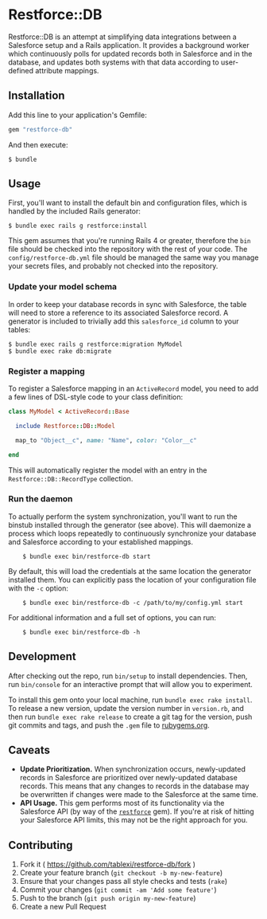 # Restforce::DB

Restforce::DB is an attempt at simplifying data integrations between a Salesforce setup and a Rails application. It provides a background worker which continuously polls for updated records both in Salesforce and in the database, and updates both systems with that data according to user-defined attribute mappings.

## Installation

Add this line to your application's Gemfile:

```ruby
gem "restforce-db"
```

And then execute:

    $ bundle

## Usage

First, you'll want to install the default bin and configuration files, which is handled by the included Rails generator:

    $ bundle exec rails g restforce:install

This gem assumes that you're running Rails 4 or greater, therefore the `bin` file should be checked into the repository with the rest of your code. The `config/restforce-db.yml` file should be managed the same way you manage your secrets files, and probably not checked into the repository.

### Update your model schema

In order to keep your database records in sync with Salesforce, the table will need to store a reference to its associated Salesforce record. A generator is included to trivially add this `salesforce_id` column to your tables:

    $ bundle exec rails g restforce:migration MyModel
    $ bundle exec rake db:migrate

### Register a mapping

To register a Salesforce mapping in an `ActiveRecord` model, you need to add a few lines of DSL-style code to your class definition:

```ruby
class MyModel < ActiveRecord::Base

  include Restforce::DB::Model

  map_to "Object__c", name: "Name", color: "Color__c"

end
```

This will automatically register the model with an entry in the `Restforce::DB::RecordType` collection.

### Run the daemon

To actually perform the system synchronization, you'll want to run the binstub installed through the generator (see above). This will daemonize a process which loops repeatedly to continuously synchronize your database and Salesforce according to your established mappings.

        $ bundle exec bin/restforce-db start

By default, this will load the credentials at the same location the generator installed them. You can explicitly pass the location of your configuration file with the `-c` option:

        $ bundle exec bin/restforce-db -c /path/to/my/config.yml start

For additional information and a full set of options, you can run:

        $ bundle exec bin/restforce-db -h

## Development

After checking out the repo, run `bin/setup` to install dependencies. Then, run `bin/console` for an interactive prompt that will allow you to experiment.

To install this gem onto your local machine, run `bundle exec rake install`. To release a new version, update the version number in `version.rb`, and then run `bundle exec rake release` to create a git tag for the version, push git commits and tags, and push the `.gem` file to [rubygems.org](https://rubygems.org).

## Caveats

- **Update Prioritization.** When synchronization occurs, newly-updated records in Salesforce are prioritized over newly-updated database records. This means that any changes to records in the database may be overwritten if changes were made to the Salesforce at the same time.
- **API Usage.** This gem performs most of its functionality via the Salesforce API (by way of the [`restforce`](https://github.com/ejholmes/restforce) gem). If you're at risk of hitting your Salesforce API limits, this may not be the right approach for you.

## Contributing

1. Fork it ( https://github.com/tablexi/restforce-db/fork )
2. Create your feature branch (`git checkout -b my-new-feature`)
3. Ensure that your changes pass all style checks and tests (`rake`)
4. Commit your changes (`git commit -am 'Add some feature'`)
5. Push to the branch (`git push origin my-new-feature`)
6. Create a new Pull Request
